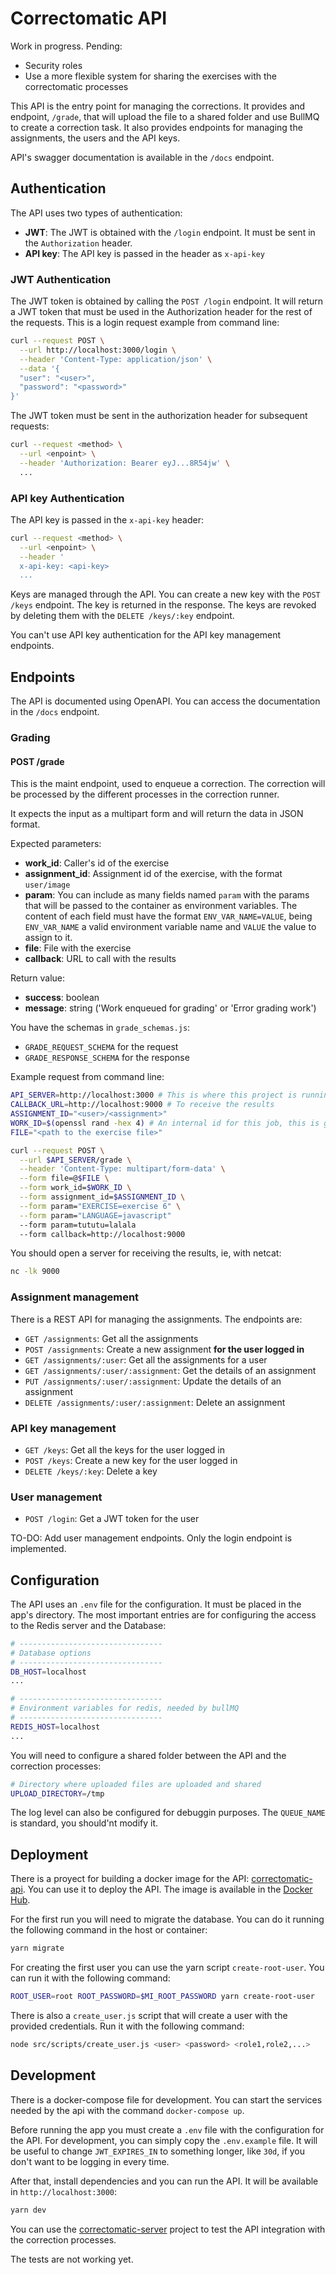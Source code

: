 # Correctomatic API

Work in progress. Pending:
- Security roles
- Use a more flexible system for sharing the exercises with the correctomatic processes

This API is the entry point for managing the corrections. It provides and endpoint, `/grade`, that will upload the file to a shared folder and use BullMQ to create a correction task. It also provides endpoints for managing the assignments, the users and the API keys.

API's swagger documentation is available in the `/docs` endpoint.

## Authentication

The API uses two types of authentication:
- **JWT**: The JWT is obtained with the `/login` endpoint. It must be sent in the `Authorization` header.
- **API key**: The API key is passed in the header as `x-api-key`

### JWT Authentication

The JWT token is obtained by calling the `POST /login` endpoint. It will return a JWT token that must be used in the Authorization header for the rest of the requests. This is a login request example from command line:
```sh
curl --request POST \
  --url http://localhost:3000/login \
  --header 'Content-Type: application/json' \
  --data '{
  "user": "<user>",
  "password": "<password>"
}'
```

The JWT token must be sent in the authorization header for subsequent requests:
```sh
curl --request <method> \
  --url <enpoint> \
  --header 'Authorization: Bearer eyJ...8R54jw' \
  ...
```

### API key Authentication

The API key is passed in the `x-api-key` header:
```sh
curl --request <method> \
  --url <enpoint> \
  --header '
  x-api-key: <api-key>
  ...
```

Keys are managed through the API. You can create a new key with the `POST /keys` endpoint. The key is returned in the response. The keys are revoked by deleting them with the `DELETE /keys/:key` endpoint.

You can't use API key authentication for the API key management endpoints.


## Endpoints

The API is documented using OpenAPI. You can access the documentation in the `/docs` endpoint.

### Grading

#### POST /grade

This is the maint endpoint, used to enqueue a correction. The correction will be processed by the different processes in the correction runner.

It expects the input as a multipart form and will return the data in JSON format.

Expected parameters:
- **work_id**: Caller's id of the exercise
- **assignment_id**: Assignment id of the exercise, with the format `user/image`
- **param**: You can include as many fields named `param` with the params that will be passed to the container as environment variables. The content of each field must have the format `ENV_VAR_NAME=VALUE`, being `ENV_VAR_NAME` a valid environment variable name and `VALUE` the value to assign to it.
- **file**: File with the exercise
- **callback**: URL to call with the results

Return value:
- **success**: boolean
- **message**: string ('Work enqueued for grading' or 'Error grading work')

You have the schemas in `grade_schemas.js`:
  - `GRADE_REQUEST_SCHEMA` for the request
  - `GRADE_RESPONSE_SCHEMA` for the response


Example request from command line:

```sh
API_SERVER=http://localhost:3000 # This is where this project is running
CALLBACK_URL=http://localhost:9000 # To receive the results
ASSIGNMENT_ID="<user>/<assignment>"
WORK_ID=$(openssl rand -hex 4) # An internal id for this job, this is generating a random one
FILE="<path to the exercise file>"

curl --request POST \
  --url $API_SERVER/grade \
  --header 'Content-Type: multipart/form-data' \
  --form file=@$FILE \
  --form work_id=$WORK_ID \
  --form assignment_id=$ASSIGNMENT_ID \
  --form param="EXERCISE=exercise 6" \
  --form param="LANGUAGE=javascript"
  --form param=tututu=lalala
  --form callback=http://localhost:9000
```

You should open a server for receiving the results, ie, with netcat:
```sh
nc -lk 9000
```

### Assignment management

There is a REST API for managing the assignments. The endpoints are:

- `GET /assignments`: Get all the assignments
- `POST /assignments`: Create a new assignment **for the user logged in**
- `GET /assignments/:user`: Get all the assignments for a user
- `GET /assignments/:user/:assignment`: Get the details of an assignment
- `PUT /assignments/:user/:assignment`: Update the details of an assignment
- `DELETE /assignments/:user/:assignment`: Delete an assignment


### API key management

- `GET /keys`: Get all the keys for the user logged in
- `POST /keys`: Create a new key for the user logged in
- `DELETE /keys/:key`: Delete a key

### User management

- `POST /login`: Get a JWT token for the user

TO-DO: Add user management endpoints. Only the login endpoint is implemented.


## Configuration

The API uses an `.env` file for the configuration. It must be placed in the app's directory. The most important entries
are for configuring the access to the Redis server and the Database:

```sh
# --------------------------------
# Database options
# --------------------------------
DB_HOST=localhost
...

# --------------------------------
# Environment variables for redis, needed by bullMQ
# --------------------------------
REDIS_HOST=localhost
...
```

You will need to configure a shared folder between the API and the correction processes:
```sh
# Directory where uploaded files are uploaded and shared
UPLOAD_DIRECTORY=/tmp
```

The log level can also be configured for debuggin purposes. The `QUEUE_NAME` is standard, you should'nt modify it.

## Deployment

There is a proyect for building a docker image for the API: [correctomatic-api](https://github.com/correctomatic/API-image). You can use it to deploy the API. The image is available in the [Docker Hub](https://hub.docker.com/r/correctomatic/api).

For the first run you will need to migrate the database. You can do it running the following command in the host  or container:
```sh
yarn migrate
```

For creating the first user you can use the yarn script `create-root-user`. You can run it with the following command:
```sh
ROOT_USER=root ROOT_PASSWORD=$MI_ROOT_PASSWORD yarn create-root-user
```

There is also a `create_user.js` script that will create a user with the provided credentials. Run it with the following command:
```sh
node src/scripts/create_user.js <user> <password> <role1,role2,...>
```

## Development

There is a docker-compose file for development. You can start the services needed by the api
with the command `docker-compose up`.

Before running the app you must create a `.env` file with the configuration for the API. For development, you can simply copy the `.env.example` file. It will be useful to change `JWT_EXPIRES_IN` to something longer, like `30d`, if you don't want to be logging in every time.

After that, install dependencies and you can run the API. It will be available in `http://localhost:3000`:
```sh
yarn dev
```

You can use the [correctomatic-server](https://github.com/correctomatic/correctomatic-server) project to test the API integration with the correction processes.

The tests are not working yet.
